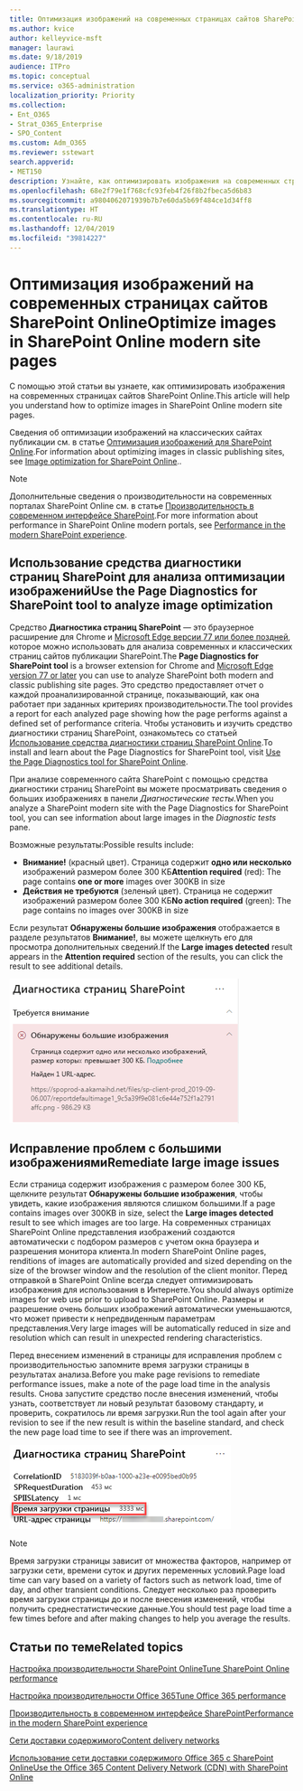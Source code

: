 ```yaml
---
title: Оптимизация изображений на современных страницах сайтов SharePoint Online
ms.author: kvice
author: kelleyvice-msft
manager: laurawi
ms.date: 9/18/2019
audience: ITPro
ms.topic: conceptual
ms.service: o365-administration
localization_priority: Priority
ms.collection:
- Ent_O365
- Strat_O365_Enterprise
- SPO_Content
ms.custom: Adm_O365
ms.reviewer: sstewart
search.appverid:
- MET150
description: Узнайте, как оптимизировать изображения на современных страницах сайтов SharePoint Online.
ms.openlocfilehash: 68e2f79e1f768cfc93feb4f26f8b2fbeca5d6b83
ms.sourcegitcommit: a9804062071939b7b7e60da5b69f484ce1d34ff8
ms.translationtype: HT
ms.contentlocale: ru-RU
ms.lasthandoff: 12/04/2019
ms.locfileid: "39814227"
---
```

# <a name="optimize-images-in-sharepoint-online-modern-site-pages"></a><span data-ttu-id="bd04e-103">Оптимизация изображений на современных страницах сайтов SharePoint Online</span><span class="sxs-lookup"><span data-stu-id="bd04e-103">Optimize images in SharePoint Online modern site pages</span></span>

<span data-ttu-id="bd04e-104">С помощью этой статьи вы узнаете, как оптимизировать изображения на современных страницах сайтов SharePoint Online.</span><span class="sxs-lookup"><span data-stu-id="bd04e-104">This article will help you understand how to optimize images in SharePoint Online modern site pages.</span></span>

<span data-ttu-id="bd04e-105">Сведения об оптимизации изображений на классических сайтах публикации см. в статье [Оптимизация изображений для SharePoint Online](image-optimization-for-sharepoint-online.md).</span><span class="sxs-lookup"><span data-stu-id="bd04e-105">For information about optimizing images in classic publishing sites, see [Image optimization for SharePoint Online](image-optimization-for-sharepoint-online.md)..</span></span>

>[!NOTE]
><span data-ttu-id="bd04e-106">Дополнительные сведения о производительности на современных порталах SharePoint Online см. в статье [Производительность в современном интерфейсе SharePoint](https://docs.microsoft.com/sharepoint/modern-experience-performance).</span><span class="sxs-lookup"><span data-stu-id="bd04e-106">For more information about performance in SharePoint Online modern portals, see [Performance in the modern SharePoint experience](https://docs.microsoft.com/sharepoint/modern-experience-performance).</span></span>

## <a name="use-the-page-diagnostics-for-sharepoint-tool-to-analyze-image-optimization"></a><span data-ttu-id="bd04e-107">Использование средства диагностики страниц SharePoint для анализа оптимизации изображений</span><span class="sxs-lookup"><span data-stu-id="bd04e-107">Use the Page Diagnostics for SharePoint tool to analyze image optimization</span></span>

<span data-ttu-id="bd04e-108">Средство **Диагностика страниц SharePoint** — это браузерное расширение для Chrome и [Microsoft Edge версии 77 или более поздней](https://www.microsoftedgeinsider.com/download?form=MI13E8&OCID=MI13E8), которое можно использовать для анализа современных и классических страниц сайтов публикации SharePoint.</span><span class="sxs-lookup"><span data-stu-id="bd04e-108">The **Page Diagnostics for SharePoint tool** is a browser extension for Chrome and [Microsoft Edge version 77 or later](https://www.microsoftedgeinsider.com/download?form=MI13E8&OCID=MI13E8) you can use to analyze SharePoint both modern and classic publishing site pages.</span></span> <span data-ttu-id="bd04e-109">Это средство предоставляет отчет о каждой проанализированной странице, показывающий, как она работает при заданных критериях производительности.</span><span class="sxs-lookup"><span data-stu-id="bd04e-109">The tool provides a report for each analyzed page showing how the page performs against a defined set of performance criteria.</span></span> <span data-ttu-id="bd04e-110">Чтобы установить и изучить средство диагностики страниц SharePoint, ознакомьтесь со статьей [Использование средства диагностики страниц SharePoint Online](page-diagnostics-for-spo.md).</span><span class="sxs-lookup"><span data-stu-id="bd04e-110">To install and learn about the Page Diagnostics for SharePoint tool, visit [Use the Page Diagnostics tool for SharePoint Online](page-diagnostics-for-spo.md).</span></span>

<span data-ttu-id="bd04e-111">При анализе современного сайта SharePoint с помощью средства диагностики страниц SharePoint вы можете просматривать сведения о больших изображениях в панели _Диагностические тесты_.</span><span class="sxs-lookup"><span data-stu-id="bd04e-111">When you analyze a SharePoint modern site with the Page Diagnostics for SharePoint tool, you can see information about large images in the _Diagnostic tests_ pane.</span></span>

<span data-ttu-id="bd04e-112">Возможные результаты:</span><span class="sxs-lookup"><span data-stu-id="bd04e-112">Possible results include:</span></span>

- <span data-ttu-id="bd04e-113">**Внимание!** (красный цвет). Страница содержит **одно или несколько** изображений размером более 300 КБ</span><span class="sxs-lookup"><span data-stu-id="bd04e-113">**Attention required** (red): The page contains **one or more** images over 300KB in size</span></span>
- <span data-ttu-id="bd04e-114">**Действия не требуются** (зеленый цвет). Страница не содержит изображений размером более 300 КБ</span><span class="sxs-lookup"><span data-stu-id="bd04e-114">**No action required** (green): The page contains no images over 300KB in size</span></span>

<span data-ttu-id="bd04e-115">Если результат **Обнаружены большие изображения** отображается в разделе результатов **Внимание!**, вы можете щелкнуть его для просмотра дополнительных сведений.</span><span class="sxs-lookup"><span data-stu-id="bd04e-115">If the **Large images detected** result appears in the **Attention required** section of the results, you can click the result to see additional details.</span></span>

![Результаты средства диагностики страниц](media/modern-portal-optimization/pagediag-large-images.png)

## <a name="remediate-large-image-issues"></a><span data-ttu-id="bd04e-117">Исправление проблем с большими изображениями</span><span class="sxs-lookup"><span data-stu-id="bd04e-117">Remediate large image issues</span></span>

<span data-ttu-id="bd04e-118">Если страница содержит изображения с размером более 300 КБ, щелкните результат **Обнаружены большие изображения**, чтобы увидеть, какие изображения являются слишком большими.</span><span class="sxs-lookup"><span data-stu-id="bd04e-118">If a page contains images over 300KB in size, select the **Large images detected** result to see which images are too large.</span></span> <span data-ttu-id="bd04e-119">На современных страницах SharePoint Online представления изображений создаются автоматически с подбором размеров с учетом окна браузера и разрешения монитора клиента.</span><span class="sxs-lookup"><span data-stu-id="bd04e-119">In modern SharePoint Online pages, renditions of images are automatically provided and sized depending on the size of the browser window and the resolution of the client monitor.</span></span> <span data-ttu-id="bd04e-120">Перед отправкой в SharePoint Online всегда следует оптимизировать изображения для использования в Интернете.</span><span class="sxs-lookup"><span data-stu-id="bd04e-120">You should always optimize images for web use prior to upload to SharePoint Online.</span></span> <span data-ttu-id="bd04e-121">Размеры и разрешение очень больших изображений автоматически уменьшаются, что может привести к непредвиденным параметрам представления.</span><span class="sxs-lookup"><span data-stu-id="bd04e-121">Very large images will be automatically reduced in size and resolution which can result in unexpected rendering characteristics.</span></span>

<span data-ttu-id="bd04e-122">Перед внесением изменений в страницы для исправления проблем с производительностью запомните время загрузки страницы в результатах анализа.</span><span class="sxs-lookup"><span data-stu-id="bd04e-122">Before you make page revisions to remediate performance issues, make a note of the page load time in the analysis results.</span></span> <span data-ttu-id="bd04e-123">Снова запустите средство после внесения изменений, чтобы узнать, соответствует ли новый результат базовому стандарту, и проверить, сократилось ли время загрузки.</span><span class="sxs-lookup"><span data-stu-id="bd04e-123">Run the tool again after your revision to see if the new result is within the baseline standard, and check the new page load time to see if there was an improvement.</span></span>

![Анализ времени загрузки страницы](media/modern-portal-optimization/pagediag-page-load-time.png)

>[!NOTE]
><span data-ttu-id="bd04e-125">Время загрузки страницы зависит от множества факторов, например от загрузки сети, времени суток и других переменных условий.</span><span class="sxs-lookup"><span data-stu-id="bd04e-125">Page load time can vary based on a variety of factors such as network load, time of day, and other transient conditions.</span></span> <span data-ttu-id="bd04e-126">Следует несколько раз проверить время загрузки страницы до и после внесения изменений, чтобы получить среднестатистические данные.</span><span class="sxs-lookup"><span data-stu-id="bd04e-126">You should test page load time a few times before and after making changes to help you average the results.</span></span>

## <a name="related-topics"></a><span data-ttu-id="bd04e-127">Статьи по теме</span><span class="sxs-lookup"><span data-stu-id="bd04e-127">Related topics</span></span>

[<span data-ttu-id="bd04e-128">Настройка производительности SharePoint Online</span><span class="sxs-lookup"><span data-stu-id="bd04e-128">Tune SharePoint Online performance</span></span>](tune-sharepoint-online-performance.md)

[<span data-ttu-id="bd04e-129">Настройка производительности Office 365</span><span class="sxs-lookup"><span data-stu-id="bd04e-129">Tune Office 365 performance</span></span>](tune-office-365-performance.md)

[<span data-ttu-id="bd04e-130">Производительность в современном интерфейсе SharePoint</span><span class="sxs-lookup"><span data-stu-id="bd04e-130">Performance in the modern SharePoint experience</span></span>](https://docs.microsoft.com/sharepoint/modern-experience-performance)

[<span data-ttu-id="bd04e-131">Сети доставки содержимого</span><span class="sxs-lookup"><span data-stu-id="bd04e-131">Content delivery networks</span></span>](content-delivery-networks.md)

[<span data-ttu-id="bd04e-132">Использование сети доставки содержимого Office 365 с SharePoint Online</span><span class="sxs-lookup"><span data-stu-id="bd04e-132">Use the Office 365 Content Delivery Network (CDN) with SharePoint Online</span></span>](use-office-365-cdn-with-spo.md)
